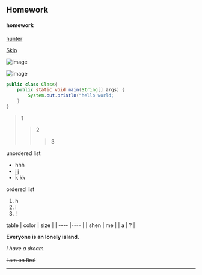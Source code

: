 ## Homework
#### homework
[hunter](https://baike.baidu.com/item/%E6%80%AA%E7%89%A9%E7%8C%8E%E4%BA%BA/16173?fr=aladdin)

[Skip](README.md)

![image](ysn.jpg)

![image](https://gameplus-platform.cdn.bcebos.com/gameplus-platform/upload/file/img/738fae296acad53bae49685f986839f9/738fae296acad53bae49685f986839f9.jpg)

```Java
public class Class{
    public static void main(String[] args) {
        System.out.println("hello world;
    }
}
```
> 1
>> 2
>>> 3

unordered list
- hhh
- jjj 
- k kk

ordered list
1. h
1. i
1. !

table
|   color  | size  |
|  ---- |---- |
| shen | me |
| a  | ? |

**Everyone is an lonely island.**

*I have a dream.*

~~I am on fire!~~

----
